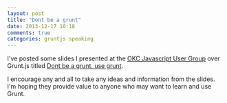 ```yaml
---
layout: post
title: "Dont be a grunt"
date: 2013-12-17 10:18
comments: true
categories: gruntjs speaking
---
```


I've posted some slides I presented at the [OKC Javascript User Group](http://okcjs.com) over Grunt.js titled [Dont be a grunt, use grunt](http://jbavari.github.io/Dont-Be-a-Grunt-Use-Grunt-Slides/). 

I encourage any and all to take any ideas and information from the slides. I'm hoping they provide value to anyone who may want to learn and use Grunt.